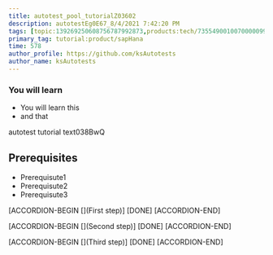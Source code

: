 ```yaml
---
title: autotest_pool_tutorialZ03602
description: autotestEg0E67_8/4/2021 7:42:20 PM
tags: [topic:139269250608756787992873,products:tech/73554900100700000996,tutorial:experience/advanced]
primary_tag: tutorial:product/sapHana
time: 578
author_profile: https://github.com/ksAutotests
author_name: ksAutotests
---
```

### You will learn
- You will learn this
- and that

autotest tutorial text038BwQ

## Prerequisites
- Prerequisute1
- Prerequisute2
- Prerequisute3

[ACCORDION-BEGIN [](First step)]
[DONE]
[ACCORDION-END]

[ACCORDION-BEGIN [](Second step)]
[DONE]
[ACCORDION-END]

[ACCORDION-BEGIN [](Third step)]
[DONE]
[ACCORDION-END]

